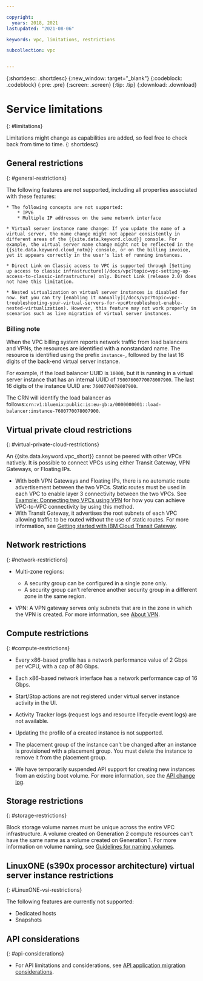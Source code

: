 ```yaml
---

copyright:
  years: 2018, 2021
lastupdated: "2021-08-06"

keywords: vpc, limitations, restrictions

subcollection: vpc


---
```


{:shortdesc: .shortdesc}
{:new_window: target="_blank"}
{:codeblock: .codeblock}
{:pre: .pre}
{:screen: .screen}
{:tip: .tip}
{:download: .download}

# Service limitations
{: #limitations}

Limitations might change as capabilities are added, so feel free to check back from time to time.
{: shortdesc}

## General restrictions
{: #general-restrictions}

The following features are not supported, including all properties associated with these features:

    * The following concepts are not supported:
        * IPV6
        * Multiple IP addresses on the same network interface

    * Virtual server instance name change: If you update the name of a virtual server, the name change might not appear consistently in different areas of the {{site.data.keyword.cloud}} console. For example, the virtual server name change might not be reflected in the {{site.data.keyword.cloud_notm}} console, or on the billing invoice, yet it appears correctly in the user's list of running instances.

    * Direct Link on Classic access to VPC is supported through [Setting up access to classic infrastructure](/docs/vpc?topic=vpc-setting-up-access-to-classic-infrastructure) only. Direct Link (release 2.0) does not have this limitation.

    * Nested virtualization on virtual server instances is disabled for now. But you can try [enabling it manually](/docs/vpc?topic=vpc-troubleshooting-your-virtual-servers-for-vpc#troubleshoot-enable-nested-virtualization). However, this feature may not work properly in scenarios such as live migration of virtual server instances.

### Billing note
When the VPC billing system reports network traffic from load balancers and VPNs, the resources are identified with a nonstandard name. The resource is identified using the prefix `instance-`, followed by the last 16 digits of the back-end virtual server instance.

For example, if the load balancer UUID is `10000`, but it is running in a virtual server instance that has an internal UUID of `75007600770078007900`. The last 16 digits of the instance UUID are: `7600770078007900`.

The CRN will identify the load balancer as follows:`crn:v1:bluemix:public:is:eu-gb:a/0000000001::load-balancer:instance-7600770078007900`.

## Virtual private cloud restrictions
{: #virtual-private-cloud-restrictions}

An {{site.data.keyword.vpc_short}} cannot be peered with other VPCs natively. It is possible to connect VPCs using either Transit Gateway, VPN Gateways, or Floating IPs.

* With both VPN Gateways and Floating IPs, there is no automatic route advertisement between the two VPCs. Static routes must be used in each VPC to enable layer 3 connectivity between the two VPCs. See [Example: Connecting two VPCs using VPN](/docs/vpc?topic=vpc-vpn-example) for how you can achieve VPC-to-VPC connectivity by using this method.
* With Transit Gateway, it advertises the root subnets of each VPC allowing traffic to be routed without the use of static routes. For more information, see [Getting started with IBM Cloud Transit Gateway](/docs/transit-gateway?topic=transit-gateway-getting-started).

## Network restrictions
{: #network-restrictions}

* Multi-zone regions:
    * A security group can be configured in a single zone only.
    * A security group can’t reference another security group in a different zone in the same region.

* VPN: A VPN gateway serves only subnets that are in the zone in which the VPN is created. For more information, see [About VPN](/docs/vpc?topic=vpc-using-vpn).

## Compute restrictions
{: #compute-restrictions}

* Every x86-based profile has a network performance value of 2 Gbps per vCPU, with a cap of 80 Gbps.
* Each x86-based network interface has a network performance cap of 16 Gbps. <!-- You might need to attach multiple network interfaces to your virtual server instance to optimize network performance. -->
* Start/Stop actions are not registered under virtual server instance activity in the UI.
* Activity Tracker logs (request logs and resource lifecycle event logs) are not available.
* Updating the profile of a created instance is not supported.
* The placement group of the instance can't be changed after an instance is provisioned with a placement group. You must delete the instance to remove it from the placement group.

* We have temporarily suspended API support for creating new instances from an existing boot volume. For more information, see the [API change log](/docs/vpc?topic=vpc-api-change-log).

## Storage restrictions
{: #storage-restrictions}

Block storage volume names must be unique across the entire VPC infrastructure. A volume created on Generation 2 compute resources can't have the same name as a volume created on Generation 1. For more information on volume naming, see [Guidelines for naming volumes](/docs/vpc?topic=vpc-managing-block-storage#volume-name-conventions).

## LinuxONE (s390x processor architecture) virtual server instance restrictions  
{: #LinuxONE-vsi-restrictions}

The following features are currently not supported:

* Dedicated hosts
* Snapshots

## API considerations
{: #api-considerations}

* For API limitations and considerations, see [API application migration considerations](/docs/vpc?topic=vpc-api-integration-migration).
